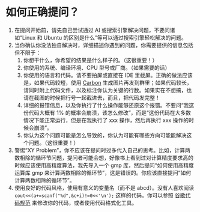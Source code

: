 # 如何正确提问？

1. 在提问开始前，请先自己尝试通过 AI 或搜索引擎解决问题，不要问诸如“Linux 和 Ubuntu 的区别是什么”等可以通过搜索引擎轻松解决的问题。
2. 当你确认你没法独自解决时，详细描述你遇到的问题，你需要提供的信息包括但不限于：
    1. 你想干什么，你希望的结果是什么样子的。（这很重要！）
    2. 你使用的系统、编译环境、CPU 型号或厂商。（如果需要的话）
    3. 你使用的语言和代码。请不要拍屏或直接在 IDE 里截屏。正确的做法应该是，如果代码较短，使用 [Carbon](https://carbon.now.sh) 生成图片再发到群里；如果代码较长，请同时附上代码文件，以及标注你认为关键的行数。如果实在不想搞，也请在截图的时候把行号一起截进去，而且，把代码发完整！
    4. 详细的报错信息，以及你执行了什么操作能够还原这个报错。不要问“我这份代码大概有 1% 的概率会崩溃，该怎么修改”，而是“这份代码在大多数情况下能正常运行，但是在我执行了 xxx 操作，然后再执行 xxx 操作的时候会崩溃”。
    5. 你认为这个问题可能是怎么导致的，你认为可能有哪些方向可能能解决这个问题。（这很重要！）
3. 警惕“XY Problem”，你不应该在提问时过多代入自己的思考。比如，计算两数相除的循环节问题，提问者可能会想，好像书上看到过对计算精度要求高的时候应该使用高精度算法，我先导入一个 gmp 库，然后提问“如何使用高精度运算库 gmp 来计算两数相除的循环节”，这是错误的。你应该直接提问“如何计算两数相除的循环节”。
4. 使用良好的代码风格，使用有意义的变量名（而不是 abcd）。没有人喜欢阅读 `cout<<(a+=scanf("%d",&c+i)!=0<<'\n');` 这样的代码。你可以参照 [谷歌代码规范](https://zh-google-styleguide.readthedocs.io/en/latest/google-cpp-styleguide/) 来修改你的代码，或者使用代码格式化工具。
